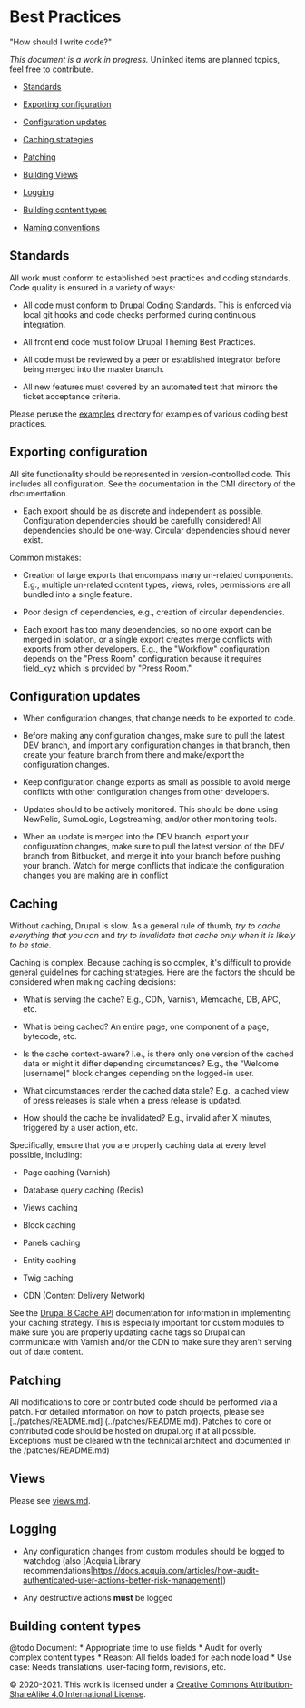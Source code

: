 <!-- @format -->

# Best Practices

"How should I write code?"

_This document is a work in progress._ Unlinked items are planned topics, feel
free to contribute.

- [Standards](#standards)

- [Exporting configuration](#exporting-config)

- [Configuration updates](#config-updates)

- [Caching strategies](#caching)

- [Patching](#patching)

- [Building Views](#views)

- [Logging](#logging)

- [Building content types](#content-types)

- [Naming conventions](#naming-conventions)

## Standards

All work must conform to established best practices and coding standards. Code
quality is ensured in a variety of ways:

- All code must conform to [Drupal Coding
  Standards](https://www.drupal.org/coding-standards). This is enforced via
  local git hooks and code checks performed during continuous integration.

- All front end code must follow Drupal Theming Best Practices.

- All code must be reviewed by a peer or established integrator before being
  merged into the master branch.

- All new features must covered by an automated test that mirrors the ticket
  acceptance criteria.

Please peruse the [examples](examples) directory for examples of various coding
best practices.

## Exporting configuration

All site functionality should be represented in version-controlled code. This
includes all configuration. See the documentation in the CMI directory of the
documentation.

- Each export should be as discrete and independent as possible. Configuration
  dependencies should be carefully considered! All dependencies should be
  one-way. Circular dependencies should never exist.

Common mistakes:

- Creation of large exports that encompass many un-related components. E.g.,
  multiple un-related content types, views, roles, permissions are all bundled
  into a single feature.

- Poor design of dependencies, e.g., creation of circular dependencies.

- Each export has too many dependencies, so no one export can be merged in
  isolation, or a single export creates merge conflicts with exports from
  other developers. E.g., the "Workflow" configuration depends on the "Press
  Room" configuration because it requires field_xyz which is provided by
  "Press Room."

## Configuration updates

- When configuration changes, that change needs to be exported to code.

- Before making any configuration changes, make sure to pull the latest DEV
  branch, and import any configuration changes in that branch, then create
  your feature branch from there and make/export the configuration changes.

- Keep configuration change exports as small as possible to avoid merge
  conflicts with other configuration changes from other developers.

- Updates should to be actively monitored. This should be done using NewRelic,
  SumoLogic, Logstreaming, and/or other monitoring tools.

- When an update is merged into the DEV branch, export your configuration
  changes, make sure to pull the latest version of the DEV branch from
  Bitbucket, and merge it into your branch before pushing your branch. Watch
  for merge conflicts that indicate the configuration changes you are making
  are in conflict

## Caching

Without caching, Drupal is slow. As a general rule of thumb, _try to cache
everything that you can_ and _try to invalidate that cache only when it is
likely to be stale_.

Caching is complex. Because caching is so complex, it's difficult to provide
general guidelines for caching strategies. Here are the factors the should be
considered when making caching decisions:

- What is serving the cache? E.g., CDN, Varnish, Memcache, DB, APC, etc.

- What is being cached? An entire page, one component of a page, bytecode,
  etc.

- Is the cache context-aware? I.e., is there only one version of the cached
  data or might it differ depending circumstances? E.g., the "Welcome
  [username]" block changes depending on the logged-in user.

- What circumstances render the cached data stale? E.g., a cached view of
  press releases is stale when a press release is updated.

- How should the cache be invalidated? E.g., invalid after X minutes,
  triggered by a user action, etc.

Specifically, ensure that you are properly caching data at every level possible,
including:

- Page caching (Varnish)

- Database query caching (Redis)

- Views caching

- Block caching

- Panels caching

- Entity caching

- Twig caching

- CDN (Content Delivery Network)

See the [Drupal 8 Cache API](https://www.drupal.org/developing/api/8/cache)
documentation for information in implementing your caching strategy. This is
especially important for custom modules to make sure you are properly updating
cache tags so Drupal can communicate with Varnish and/or the CDN to make sure
they aren’t serving out of date content.

## Patching

All modifications to core or contributed code should be performed via a patch.
For detailed information on how to patch projects, please see
[../patches/README.md] (../patches/README.md). Patches to core or contributed
code should be hosted on drupal.org if at all possible. Exceptions must be
cleared with the technical architect and documented in the /patches/README.md)

## Views

Please see [views.md](views.md).

## Logging

- Any configuration changes from custom modules should be logged to watchdog
  (also [Acquia Library
  recommendations\|https://docs.acquia.com/articles/how-audit-authenticated-user-actions-better-risk-management])

- Any destructive actions **must** be logged

## Building content types

@todo Document: \* Appropriate time to use fields \* Audit for overly complex
content types \* Reason: All fields loaded for each node load \* Use case: Needs
translations, user-facing form, revisions, etc.

© 2020-2021. This work is licensed under a [Creative Commons Attribution-ShareAlike 4.0 International License](http://creativecommons.org/licenses/by-sa/4.0/).
